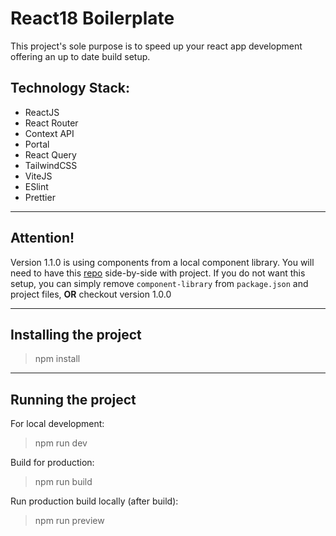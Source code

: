 # React18 Boilerplate
This project's sole purpose is to speed up your react app development offering an up to date build setup.

## Technology Stack:
- ReactJS
- React Router
- Context API
- Portal
- React Query
- TailwindCSS
- ViteJS
- ESlint
- Prettier

---

## Attention!
Version 1.1.0 is using components from a local component library.
You will need to have this [repo](https://github.com/razvan-rosu/react-monorepository) side-by-side with project.
If you do not want this setup, you can simply remove `component-library` from `package.json` and project files, 
**OR**
checkout version 1.0.0

---

## Installing the project
> npm install

---

## Running the project
For local development:
> npm run dev

Build for production:
> npm run build

Run production build locally (after build):
> npm run preview
